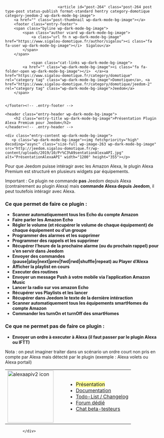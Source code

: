<div class="col-md-8 wp-dark-mode-bg-image">
					
										
												
							<article id="post-264" class="post-264 post type-post status-publish format-standard hentry category-domotique category-jeedom-2 wp-dark-mode-bg-image">
        <a href="" class="post-thumbnail wp-dark-mode-bg-image"></a>
	    <footer class="entry-footer">
        <span class="byline wp-dark-mode-bg-image">
            <span class="author vcard wp-dark-mode-bg-image">
				<a class="url fn n wp-dark-mode-bg-image" href="https://www.sigalou-domotique.fr/author/sigalou"><i class="fa fa-user wp-dark-mode-bg-image"></i>  Sigalou</a>
            </span>
        </span>

                <span class="cat-links wp-dark-mode-bg-image">
            <a href="" class="wp-dark-mode-bg-image"><i class="fa fa-folder-open wp-dark-mode-bg-image"></i>  </a><a href="https://www.sigalou-domotique.fr/category/domotique" rel="category tag" class="wp-dark-mode-bg-image">Domotique</a>, <a href="https://www.sigalou-domotique.fr/category/domotique/jeedom-2" rel="category tag" class="wp-dark-mode-bg-image">Jeedom</a>
        </span>
        
        
    </footer><!-- .entry-footer -->

    <header class="entry-header wp-dark-mode-bg-image">
        <h2 class="entry-title wp-dark-mode-bg-image">Présentation Plugin Alexa Premium pour Jeedom</h2> 
    </header><!-- .entry-header -->

    <div class="entry-content wp-dark-mode-bg-image">
       <p class="wp-dark-mode-bg-image"><img fetchpriority="high" decoding="async" class="size-full wp-image-263 wp-dark-mode-bg-image" src="http://jeedom.sigalou-domotique.fr/wp-content/uploads/2019/10/Pr%C3%A9sentationAlexaAPI.jpg" alt="PrésentationAlexaAPI" width="1200" height="355"></p>
<p class="wp-dark-mode-bg-image"><span id="more-264" class="wp-dark-mode-bg-image"></span></p>
<p class="wp-dark-mode-bg-image">Pour que Jeedom puisse intéragir avec les Amazon Alexa, le plugin Alexa Premium est structuré en plusieurs widgets par équipements.</p>
<p class="wp-dark-mode-bg-image">Important : Ce plugin ne commande <strong class="wp-dark-mode-bg-image">pas</strong> Jeedom depuis Alexa (contrairement au plugin Alexa) mais <strong class="wp-dark-mode-bg-image">commande Alexa depuis Jeedom</strong>, il peut toutefois intéragir avec Alexa.</p>
<h3 class="wp-dark-mode-bg-image">Ce que permet de faire ce plugin :</h3>
<ul class="wp-dark-mode-bg-image">
<li class="wp-dark-mode-bg-image"><strong class="wp-dark-mode-bg-image">Scanner automatiquement tous les Echo du compte Amazon</strong></li>
<li class="wp-dark-mode-bg-image"><strong class="wp-dark-mode-bg-image">Faire parler les Amazon Echo</strong></li>
<li class="wp-dark-mode-bg-image"><strong class="wp-dark-mode-bg-image">Régler le volume (et récupérer le volume de chaque équipement) de chaque équipement ou d’un groupe<br class="wp-dark-mode-bg-image">
</strong></li>
<li class="wp-dark-mode-bg-image"><strong class="wp-dark-mode-bg-image">Programmer des alarmes et les supprimer</strong></li>
<li class="wp-dark-mode-bg-image"><strong class="wp-dark-mode-bg-image">Programmer des rappels et les supprimer</strong></li>
<li class="wp-dark-mode-bg-image"><strong class="wp-dark-mode-bg-image">Récupérer l’heure de la prochaine alarme (ou du prochain rappel) pour s’en servir dans Jeedom</strong></li>
<li class="wp-dark-mode-bg-image"><strong class="wp-dark-mode-bg-image">Envoyer des commandes (pause|play|next|prev|fwd|rwd|shuffle|repeat) au Player d’Alexa</strong></li>
<li class="wp-dark-mode-bg-image"><strong class="wp-dark-mode-bg-image">Afficher la playlist en cours</strong></li>
<li class="wp-dark-mode-bg-image"><strong class="wp-dark-mode-bg-image">Executer des routines</strong></li>
<li class="wp-dark-mode-bg-image"><strong class="wp-dark-mode-bg-image">Envoyer un message Push à votre mobile via l’application Amazon Music</strong></li>
<li class="wp-dark-mode-bg-image"><strong class="wp-dark-mode-bg-image">Lancer la radio sur vos amazon Echo</strong></li>
<li class="wp-dark-mode-bg-image"><strong class="wp-dark-mode-bg-image">Récupérer vos Playlists et les lancer</strong></li>
<li class="wp-dark-mode-bg-image"><strong class="wp-dark-mode-bg-image">Récupérer dans Jeedom le texte de la dernière intéraction</strong></li>
<li class="wp-dark-mode-bg-image"><strong class="wp-dark-mode-bg-image">Scanner automatiquement tous les équipements smartHomes du compte Amazon</strong></li>
<li class="wp-dark-mode-bg-image"><strong class="wp-dark-mode-bg-image">Commander les turnOn et turnOff des smartHomes</strong></li>
</ul>
<h3 class="wp-dark-mode-bg-image">Ce que ne permet pas de faire ce plugin :</h3>
<ul class="wp-dark-mode-bg-image">
<li class="wp-dark-mode-bg-image"><strong class="wp-dark-mode-bg-image">Envoyer un ordre à executer à Alexa (il faut passer par le plugin Alexa ou IFTT)</strong></li>
</ul>
<p class="wp-dark-mode-bg-image">Nota : on peut imaginer traiter dans un scénario un ordre court non pris en compte par Alexa mais détecté par le plugin (exemple : Alexa volets ou Alexa portail)</p>
<table style="width: 100%;" class="">
<tbody class="wp-dark-mode-bg-image">
<tr class="wp-dark-mode-bg-image">
<td style="width: 180px;" class="wp-dark-mode-bg-image"><img decoding="async" class="size-full wp-image-182 wp-dark-mode-bg-image" src="http://jeedom.sigalou-domotique.fr/wp-content/uploads/2019/02/alexaapiv2.png" alt="alexaapiv2 icon" width="150" height="170"></td>
<td class="wp-dark-mode-bg-image">
<ul class="wp-dark-mode-bg-image">
<li class="wp-dark-mode-bg-image"><span style="background-color: rgb(255, 255, 153); --wp-dark-mode-inline-bgcolor: #5a5913;" data-wp-dark-mode-inline-bgcolor="" class="">Présentation</span></li>
<li class="wp-dark-mode-bg-image"><a href="https://www.sigalou-domotique.fr/alexa-api-documentation" class="wp-dark-mode-bg-image">Documentation</a></li>
<li class="wp-dark-mode-bg-image"><a href="https://www.sigalou-domotique.fr/alexa-api-changelog" class="wp-dark-mode-bg-image">Todo-List / Changelog</a></li>
<li class="wp-dark-mode-bg-image"><a href="https://community.jeedom.com/tags/plugin-alexaapiv2" class="wp-dark-mode-bg-image">Forum dédié</a></li>
<li class="wp-dark-mode-bg-image"><a href="http://alexaapiv2.slack.com" class="wp-dark-mode-bg-image">Chat beta-testeurs</a></li>
</ul>
</td>
</tr>
</tbody>
</table>
    </div><!-- .entry-content -->

</article>
					
												
						
<div id="comments" class="comments-area wp-dark-mode-bg-image">

	
</div><!-- #comments -->
						
								
			</div>